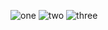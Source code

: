 ![one](https://github.com/user-attachments/assets/18fe2384-7113-444e-8c6d-cc0921e9e755)
![two](https://github.com/user-attachments/assets/dc821976-2181-4b23-8818-7dd0cf56b633)
![three](https://github.com/user-attachments/assets/06da49bc-81cd-488f-b635-179c0462e7f8)
